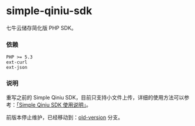 simple-qiniu-sdk
================

七牛云储存简化版 PHP SDK。

### 依赖

    PHP >= 5.3
    ext-curl
    ext-json

### 说明
    
重写之前的 Simple Qiniu SDK，目前只支持小文件上传，详细的使用方法可以参考：[「Simple Qiniu SDK 使用说明」](http://blog.shouhuiben.net/article/2015/01/26/how-to-use-simple-qiniu-sdk/)。

前版本停止维护，已经移动到：[old-version](https://github.com/zither/simple-qiniu-sdk/tree/old-version) 分支。
